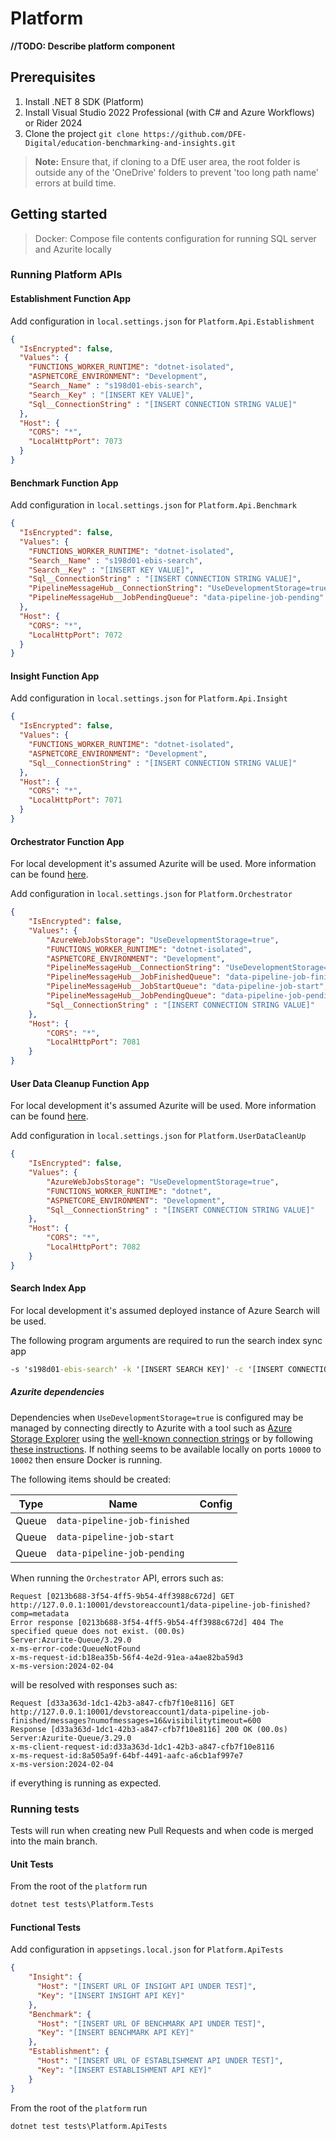 # Platform

**//TODO: Describe platform component**

## Prerequisites

1. Install .NET 8 SDK (Platform)
2. Install Visual Studio 2022 Professional (with C# and Azure Workflows) or Rider 2024
3. Clone the project `git clone https://github.com/DFE-Digital/education-benchmarking-and-insights.git`

> **Note:** Ensure that, if cloning to a DfE user area, the root folder is outside any of the 'OneDrive' folders to
> prevent 'too long path name' errors at build time.

## Getting started

> Docker: Compose file contents configuration for running SQL server and Azurite locally

### Running Platform APIs

#### Establishment Function App

Add configuration in `local.settings.json` for `Platform.Api.Establishment`

```json
{
  "IsEncrypted": false,
  "Values": {
    "FUNCTIONS_WORKER_RUNTIME": "dotnet-isolated",
    "ASPNETCORE_ENVIRONMENT": "Development",
    "Search__Name" : "s198d01-ebis-search",
    "Search__Key" : "[INSERT KEY VALUE]",
    "Sql__ConnectionString" : "[INSERT CONNECTION STRING VALUE]"
  },
  "Host": {
    "CORS": "*",
    "LocalHttpPort": 7073
  }
}
```

#### Benchmark Function App

Add configuration in `local.settings.json` for `Platform.Api.Benchmark`

```json
{
  "IsEncrypted": false,
  "Values": {
    "FUNCTIONS_WORKER_RUNTIME": "dotnet-isolated",
    "Search__Name" : "s198d01-ebis-search",
    "Search__Key" : "[INSERT KEY VALUE]",
    "Sql__ConnectionString" : "[INSERT CONNECTION STRING VALUE]",
    "PipelineMessageHub__ConnectionString": "UseDevelopmentStorage=true",
    "PipelineMessageHub__JobPendingQueue": "data-pipeline-job-pending"
  },
  "Host": {
    "CORS": "*",
    "LocalHttpPort": 7072
  }
}
```

#### Insight Function App

Add configuration in `local.settings.json` for `Platform.Api.Insight`

```json
{
  "IsEncrypted": false,
  "Values": {
    "FUNCTIONS_WORKER_RUNTIME": "dotnet-isolated",
    "ASPNETCORE_ENVIRONMENT": "Development",
    "Sql__ConnectionString" : "[INSERT CONNECTION STRING VALUE]"
  },
  "Host": {
    "CORS": "*",
    "LocalHttpPort": 7071
  }
}
```

#### Orchestrator Function App

For local development it's assumed Azurite will be used. More information can be
found [here](https://learn.microsoft.com/en-us/azure/storage/common/storage-use-azurite?tabs=visual-studio%2Cblob-storage).

Add configuration in `local.settings.json` for `Platform.Orchestrator`

```json
{
    "IsEncrypted": false,
    "Values": {
        "AzureWebJobsStorage": "UseDevelopmentStorage=true",
        "FUNCTIONS_WORKER_RUNTIME": "dotnet-isolated",
        "ASPNETCORE_ENVIRONMENT": "Development",
        "PipelineMessageHub__ConnectionString": "UseDevelopmentStorage=true",
        "PipelineMessageHub__JobFinishedQueue": "data-pipeline-job-finished",
        "PipelineMessageHub__JobStartQueue": "data-pipeline-job-start",
        "PipelineMessageHub__JobPendingQueue": "data-pipeline-job-pending",
        "Sql__ConnectionString" : "[INSERT CONNECTION STRING VALUE]"
    },
    "Host": {
        "CORS": "*",
        "LocalHttpPort": 7081
    }
}
```

#### User Data Cleanup Function App

For local development it's assumed Azurite will be used. More information can be
found [here](https://learn.microsoft.com/en-us/azure/storage/common/storage-use-azurite?tabs=visual-studio%2Cblob-storage).

Add configuration in `local.settings.json` for `Platform.UserDataCleanUp`

```json
{
    "IsEncrypted": false,
    "Values": {
        "AzureWebJobsStorage": "UseDevelopmentStorage=true",
        "FUNCTIONS_WORKER_RUNTIME": "dotnet",
        "ASPNETCORE_ENVIRONMENT": "Development",
        "Sql__ConnectionString" : "[INSERT CONNECTION STRING VALUE]"
    },
    "Host": {
        "CORS": "*",
        "LocalHttpPort": 7082
    }
}
```

#### Search Index App

For local development it's assumed deployed instance of Azure Search will be used.

The following program arguments are required to run the search index sync app

```bat
-s 's198d01-ebis-search' -k '[INSERT SEARCH KEY]' -c '[INSERT CONNECTION STRING VALUE]'
```

##### Azurite dependencies

Dependencies when `UseDevelopmentStorage=true` is configured may be managed by connecting directly to Azurite with a
tool such as [Azure Storage Explorer](https://azure.microsoft.com/en-us/products/storage/storage-explorer) using
the [well-known connection strings](https://learn.microsoft.com/en-us/azure/storage/common/storage-use-azurite?tabs=visual-studio%2Cblob-storage#connection-strings)
or by
following [these instructions](https://learn.microsoft.com/en-us/azure/storage/common/storage-use-azurite?tabs=visual-studio%2Cblob-storage#microsoft-azure-storage-explorer).
If nothing seems to be available locally on ports `10000` to `10002` then ensure Docker is running.

The following items should be created:

| Type  | Name                         | Config |
|-------|------------------------------|--------|
| Queue | `data-pipeline-job-finished` |        |
| Queue | `data-pipeline-job-start`    |        |
| Queue | `data-pipeline-job-pending`  |        |

When running the `Orchestrator` API, errors such as:

```text
Request [0213b688-3f54-4ff5-9b54-4ff3988c672d] GET http://127.0.0.1:10001/devstoreaccount1/data-pipeline-job-finished?comp=metadata
Error response [0213b688-3f54-4ff5-9b54-4ff3988c672d] 404 The specified queue does not exist. (00.0s)
Server:Azurite-Queue/3.29.0
x-ms-error-code:QueueNotFound
x-ms-request-id:b18ea35b-56f4-4e2d-91ea-a4ae82ba59d3
x-ms-version:2024-02-04
```

will be resolved with responses such as:

```text
Request [d33a363d-1dc1-42b3-a847-cfb7f10e8116] GET http://127.0.0.1:10001/devstoreaccount1/data-pipeline-job-finished/messages?numofmessages=16&visibilitytimeout=600
Response [d33a363d-1dc1-42b3-a847-cfb7f10e8116] 200 OK (00.0s)
Server:Azurite-Queue/3.29.0
x-ms-client-request-id:d33a363d-1dc1-42b3-a847-cfb7f10e8116
x-ms-request-id:8a505a9f-64bf-4491-aafc-a6cb1af997e7
x-ms-version:2024-02-04
```

if everything is running as expected.

### Running tests

Tests will run when creating new Pull Requests and when code is merged into the main branch.

#### Unit Tests

From the root of the `platform` run

```bat
dotnet test tests\Platform.Tests
```

#### Functional Tests

Add configuration in `appsetings.local.json` for `Platform.ApiTests`

```json
{
    "Insight": {
      "Host": "[INSERT URL OF INSIGHT API UNDER TEST]",
      "Key": "[INSERT INSIGHT API KEY]"
    },
    "Benchmark": {
      "Host": "[INSERT URL OF BENCHMARK API UNDER TEST]",
      "Key": "[INSERT BENCHMARK API KEY]"
    },
    "Establishment": {
      "Host": "[INSERT URL OF ESTABLISHMENT API UNDER TEST]",
      "Key": "[INSERT ESTABLISHMENT API KEY]"
    }
}
```

From the root of the `platform` run

```bat
dotnet test tests\Platform.ApiTests
```
